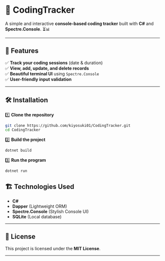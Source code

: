# 🚀 CodingTracker

A simple and interactive **console-based coding tracker** built with **C#** and **Spectre.Console**. ⏳📊  

---

## 📌 Features
✅ **Track your coding sessions** (date & duration)  
✅ **View, add, update, and delete records**  
✅ **Beautiful terminal UI** using `Spectre.Console`  
✅ **User-friendly input validation**  

---

## 🛠 Installation

1️⃣ **Clone the repository**  
```sh
git clone https://github.com/kiyosuki01/CodingTracker.git
cd CodingTracker
```
2️⃣ **Build the project**  
```sh
dotnet build
```
3️⃣ **Run the program**  
```sh
dotnet run
```
## 🏗 Technologies Used
- **C#**
- **Dapper** (Lightweight ORM)
- **Spectre.Console** (Stylish Console UI)
- **SQLite** (Local database)

---

## 📝 License
This project is licensed under the **MIT License**.  

---
